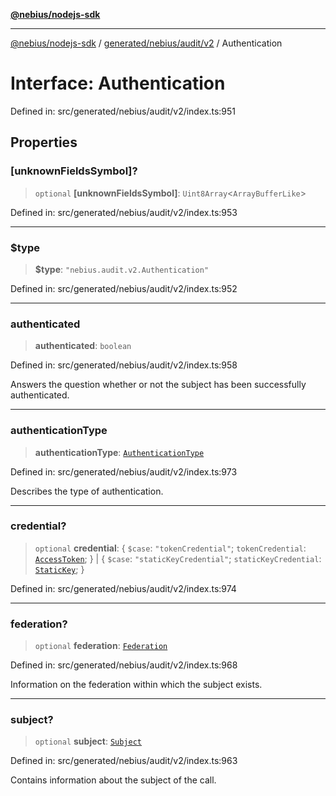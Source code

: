 [**@nebius/nodejs-sdk**](../../../../../README.md)

***

[@nebius/nodejs-sdk](../../../../../README.md) / [generated/nebius/audit/v2](../README.md) / Authentication

# Interface: Authentication

Defined in: src/generated/nebius/audit/v2/index.ts:951

## Properties

### \[unknownFieldsSymbol\]?

> `optional` **\[unknownFieldsSymbol\]**: `Uint8Array`\<`ArrayBufferLike`\>

Defined in: src/generated/nebius/audit/v2/index.ts:953

***

### $type

> **$type**: `"nebius.audit.v2.Authentication"`

Defined in: src/generated/nebius/audit/v2/index.ts:952

***

### authenticated

> **authenticated**: `boolean`

Defined in: src/generated/nebius/audit/v2/index.ts:958

Answers the question whether or not the subject has been successfully authenticated.

***

### authenticationType

> **authenticationType**: [`AuthenticationType`](../type-aliases/AuthenticationType.md)

Defined in: src/generated/nebius/audit/v2/index.ts:973

Describes the type of authentication.

***

### credential?

> `optional` **credential**: \{ `$case`: `"tokenCredential"`; `tokenCredential`: [`AccessToken`](AccessToken.md); \} \| \{ `$case`: `"staticKeyCredential"`; `staticKeyCredential`: [`StaticKey`](StaticKey.md); \}

Defined in: src/generated/nebius/audit/v2/index.ts:974

***

### federation?

> `optional` **federation**: [`Federation`](Federation.md)

Defined in: src/generated/nebius/audit/v2/index.ts:968

Information on the federation within which the subject exists.

***

### subject?

> `optional` **subject**: [`Subject`](Subject.md)

Defined in: src/generated/nebius/audit/v2/index.ts:963

Contains information about the subject of the call.
